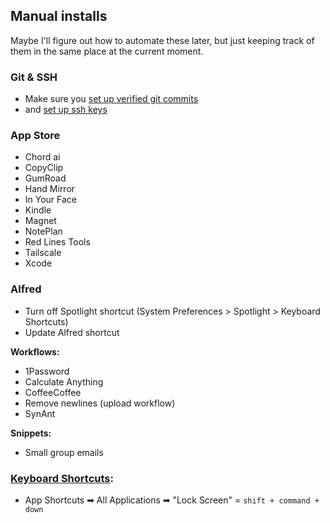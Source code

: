 ## Manual installs

Maybe I'll figure out how to automate these later, but just keeping track of them in the same place at the current moment.

### Git & SSH
- Make sure you [set up verified git commits](../git/README.md)
- and [set up ssh keys](../ssh/README.md)

### App Store

 - Chord ai
 - CopyClip
 - GumRoad
 - Hand Mirror
 - In Your Face
 - Kindle
 - Magnet
 - NotePlan
 - Red Lines Tools
 - Tailscale
 - Xcode

### Alfred
- Turn off Spotlight shortcut (System Preferences > Spotlight > Keyboard Shortcuts)
- Update Alfred shortcut

**Workflows:**
- 1Password
- Calculate Anything
- CoffeeCoffee
- Remove newlines (upload workflow)
- SynAnt

**Snippets:**
- Small group emails

### [Keyboard Shortcuts][shortcuts]:
- App Shortcuts ➡ All Applications ➡ "Lock Screen" = `shift + command + down`

[shortcuts]:https://github.com/tbalthazar-archives/dotfiles-mac
[google-project]:https://console.cloud.google.com/project
[google-api]:https://console.cloud.google.com/apis/library
[actions-console]:https://console.actions.google.com/

<!--
## No longer using: Maybe will try again later:

- Rambox
- Reader

### Switch Hosts
- Ad Blockers:
		- Ad Server List
		- Someone Who Cares
		- Malware Domain List
		- YouTube Ads

### Set Up Google Assistant Commands

1. In the [Google API Manager][google-api], choose "Mac Terminal".
2. Go to the Credentials tab and select "Google Assistant on Mac"
3. Download Client Secret to `~/.dotfiles/google-assistant/.nocommit.client-secret.json`
4. After running install, copy the Authorization code when asked and paste into the terminal.
-->
